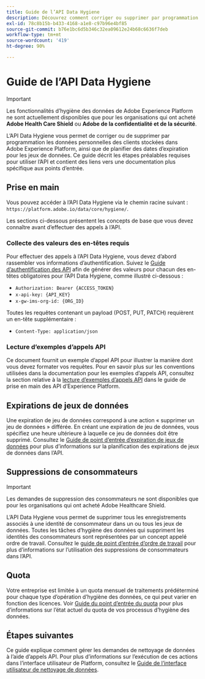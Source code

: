 ```yaml
---
title: Guide de l’API Data Hygiene
description: Découvrez comment corriger ou supprimer par programmation les données personnelles des clients stockées dans Adobe Experience Platform.
exl-id: 78c8b15b-b433-4168-a1e8-c97b96e4bf85
source-git-commit: b76e1bc6d5b346c32ea09612e24b68c6636f7deb
workflow-type: tm+mt
source-wordcount: '419'
ht-degree: 90%

---
```


# Guide de l’API Data Hygiene

>[!IMPORTANT]
>
>Les fonctionnalités d’hygiène des données de Adobe Experience Platform ne sont actuellement disponibles que pour les organisations qui ont acheté **Adobe Health Care Shield** ou **Adobe de la confidentialité et de la sécurité**.

L’API Data Hygiene vous permet de corriger ou de supprimer par programmation les données personnelles des clients stockées dans Adobe Experience Platform, ainsi que de planifier des dates d’expiration pour les jeux de données. Ce guide décrit les étapes préalables requises pour utiliser l’API et contient des liens vers une documentation plus spécifique aux points d’entrée.

## Prise en main

Vous pouvez accéder à l’API Data Hygiene via le chemin racine suivant : `https://platform.adobe.io/data/core/hygiene/`.

Les sections ci-dessous présentent les concepts de base que vous devez connaître avant d’effectuer des appels à l’API.

### Collecte des valeurs des en-têtes requis

Pour effectuer des appels à l’API Data Hygiene, vous devez d’abord rassembler vos informations d’authentification. Suivez le [Guide d’authentification des API](../../landing/api-authentication.md) afin de générer des valeurs pour chacun des en-têtes obligatoires pour l’API Data Hygiene, comme illustré ci-dessous :

* `Authorization: Bearer {ACCESS_TOKEN}`
* `x-api-key: {API_KEY}`
* `x-gw-ims-org-id: {ORG_ID}`

Toutes les requêtes contenant un payload (POST, PUT, PATCH) requièrent un en-tête supplémentaire :

* `Content-Type: application/json`

### Lecture d’exemples d’appels API

Ce document fournit un exemple d’appel API pour illustrer la manière dont vous devez formater vos requêtes. Pour en savoir plus sur les conventions utilisées dans la documentation pour les exemples d’appels API, consultez la section relative à la [lecture d’exemples d’appels API](../../landing/api-guide.md#sample-api) dans le guide de prise en main des API d’Experience Platform.

## Expirations de jeux de données

Une expiration de jeu de données correspond à une action « supprimer un jeu de données » différée. En créant une expiration de jeu de données, vous spécifiez une heure ultérieure à laquelle ce jeu de données doit être supprimé. Consultez le [Guide de point d’entrée d’expiration de jeux de données](./dataset-expiration.md) pour plus d’informations sur la planification des expirations de jeux de données dans l’API.

## Suppressions de consommateurs

>[!IMPORTANT]
>
>Les demandes de suppression des consommateurs ne sont disponibles que pour les organisations qui ont acheté Adobe Healthcare Shield.

L’API Data Hygiene vous permet de supprimer tous les enregistrements associés à une identité de consommateur dans un ou tous les jeux de données. Toutes les tâches d’hygiène des données qui suppriment les identités des consommateurs sont représentées par un concept appelé ordre de travail. Consultez le [guide de point d’entrée d’ordre de travail](./workorder.md) pour plus d’informations sur l’utilisation des suppressions de consommateurs dans l’API.

## Quota

Votre entreprise est limitée à un quota mensuel de traitements prédéterminé pour chaque type d’opération d’hygiène des données, ce qui peut varier en fonction des licences. Voir [Guide du point d’entrée du quota](./quota.md) pour plus d’informations sur l’état actuel du quota de vos processus d’hygiène des données.

## Étapes suivantes

Ce guide explique comment gérer les demandes de nettoyage de données à l’aide d’appels API. Pour plus d’informations sur l’exécution de ces actions dans l’interface utilisateur de Platform, consultez le [Guide de l’interface utilisateur de nettoyage de données](../ui/overview.md).

